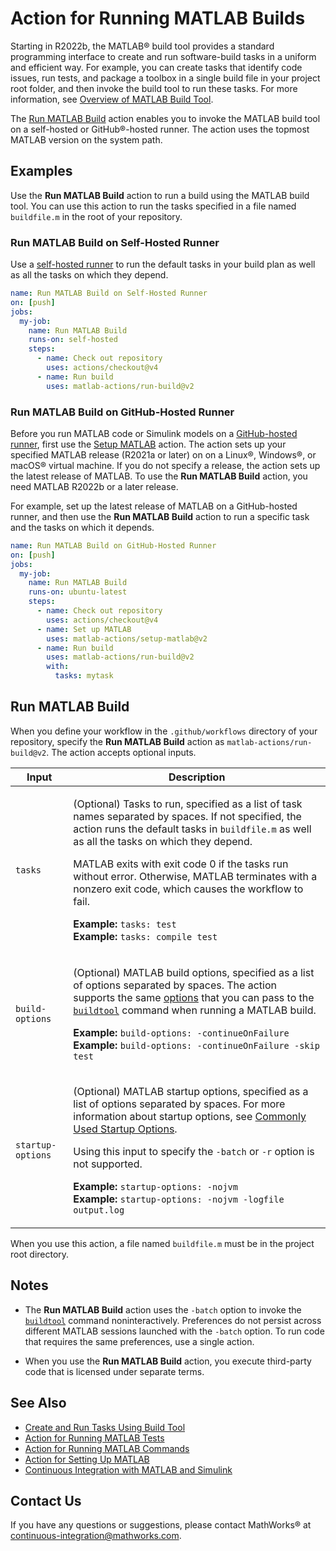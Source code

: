 # Action for Running MATLAB Builds

Starting in R2022b, the MATLAB&reg; build tool provides a standard programming interface to create and run software-build tasks in a uniform and efficient way. For example, you can create tasks that identify code issues, run tests, and package a toolbox in a single build file in your project root folder, and then invoke the build tool to run these tasks. For more information, see [Overview of MATLAB Build Tool](https://www.mathworks.com/help/matlab/matlab_prog/overview-of-matlab-build-tool.html).

The [Run MATLAB Build](#run-matlab-build) action enables you to invoke the MATLAB build tool on a self-hosted or GitHub&reg;-hosted runner. The action uses the topmost MATLAB version on the system path.

## Examples
Use the **Run MATLAB Build** action to run a build using the MATLAB build tool. You can use this action to run the tasks specified in a file named  `buildfile.m` in the root of your repository.

### Run MATLAB Build on Self-Hosted Runner
Use a [self-hosted runner](https://docs.github.com/en/actions/hosting-your-own-runners/managing-self-hosted-runners/about-self-hosted-runners) to run the default tasks in your build plan as well as all the tasks on which they depend.

```yaml
name: Run MATLAB Build on Self-Hosted Runner
on: [push]
jobs:
  my-job:
    name: Run MATLAB Build
    runs-on: self-hosted
    steps:
      - name: Check out repository
        uses: actions/checkout@v4
      - name: Run build
        uses: matlab-actions/run-build@v2
```

### Run MATLAB Build on GitHub-Hosted Runner
Before you run MATLAB code or Simulink models on a [GitHub-hosted runner](https://docs.github.com/en/actions/using-github-hosted-runners/about-github-hosted-runners/about-github-hosted-runners), first use the [Setup MATLAB](https://github.com/matlab-actions/setup-matlab/) action. The action sets up your specified MATLAB release (R2021a or later) on on a Linux&reg;, Windows&reg;, or macOS&reg; virtual machine. If you do not specify a release, the action sets up the latest release of MATLAB. To use the **Run MATLAB Build** action, you need MATLAB R2022b or a later release.

For example, set up the latest release of MATLAB on a GitHub-hosted runner, and then use the **Run MATLAB Build** action to run a specific task and the tasks on which it depends.

```yaml
name: Run MATLAB Build on GitHub-Hosted Runner
on: [push]
jobs:
  my-job:
    name: Run MATLAB Build
    runs-on: ubuntu-latest
    steps:
      - name: Check out repository
        uses: actions/checkout@v4
      - name: Set up MATLAB
        uses: matlab-actions/setup-matlab@v2
      - name: Run build
        uses: matlab-actions/run-build@v2
        with:
          tasks: mytask
```

## Run MATLAB Build
When you define your workflow in the `.github/workflows` directory of your repository, specify the **Run MATLAB Build** action as `matlab-actions/run-build@v2`. The action accepts optional inputs.

Input                     | Description
------------------------- | ---------------
`tasks`                   | <p>(Optional) Tasks to run, specified as a list of task names separated by spaces. If not specified, the action runs the default tasks in `buildfile.m` as well as all the tasks on which they depend.</p><p>MATLAB exits with exit code 0 if the tasks run without error. Otherwise, MATLAB terminates with a nonzero exit code, which causes the workflow to fail.<p/><p>**Example:** `tasks: test`</br>**Example:** `tasks: compile test`</p>
`build-options`           | <p>(Optional) MATLAB build options, specified as a list of options separated by spaces. The action supports the same [options](https://www.mathworks.com/help/matlab/ref/buildtool.html#mw_50c0f35e-93df-4579-963d-f59f2fba1dba) that you can pass to the [`buildtool`](https://www.mathworks.com/help/matlab/ref/buildtool.html) command when running a MATLAB build.<p/><p>**Example:** `build-options: -continueOnFailure`<br/>**Example:** `build-options: -continueOnFailure -skip test`</p>
`startup-options`         | <p>(Optional) MATLAB startup options, specified as a list of options separated by spaces. For more information about startup options, see [Commonly Used Startup Options](https://www.mathworks.com/help/matlab/matlab_env/commonly-used-startup-options.html).<p/><p>Using this input to specify the `-batch` or `-r` option is not supported.<p/><p>**Example:** `startup-options: -nojvm`<br/>**Example:** `startup-options: -nojvm -logfile output.log`</p>

When you use this action, a file named `buildfile.m` must be in the project root directory. 

## Notes
* The **Run MATLAB Build** action uses the `-batch` option to invoke the [`buildtool`](https://www.mathworks.com/help/matlab/ref/buildtool.html) command noninteractively. Preferences do not persist across different MATLAB sessions launched with the `-batch` option. To run code that requires the same preferences, use a single action.

* When you use the **Run MATLAB Build** action, you execute third-party code that is licensed under separate terms.

## See Also
- [Create and Run Tasks Using Build Tool](https://www.mathworks.com/help/matlab/matlab_prog/create-and-run-tasks-using-build-tool.html)
- [Action for Running MATLAB Tests](https://github.com/matlab-actions/run-tests/)
- [Action for Running MATLAB Commands](https://github.com/matlab-actions/run-command)
- [Action for Setting Up MATLAB](https://github.com/matlab-actions/setup-matlab/)
- [Continuous Integration with MATLAB and Simulink](https://www.mathworks.com/solutions/continuous-integration.html)

## Contact Us
If you have any questions or suggestions, please contact MathWorks&reg; at [continuous-integration@mathworks.com](mailto:continuous-integration@mathworks.com).
